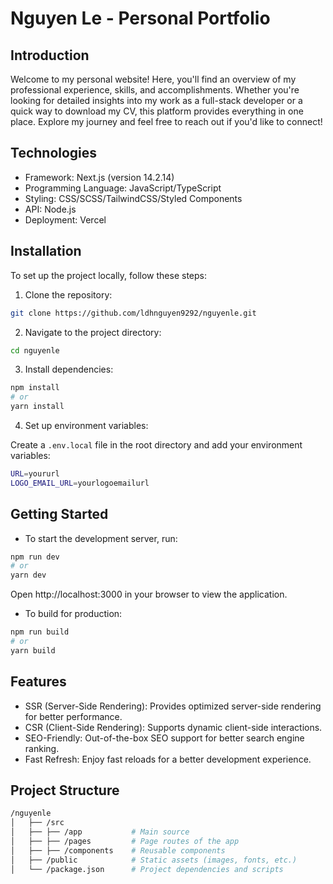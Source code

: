 # Nguyen Le - Personal Portfolio

## Introduction

Welcome to my personal website! Here, you'll find an overview of my professional experience, skills, and accomplishments. Whether you're looking for detailed insights into my work as a full-stack developer or a quick way to download my CV, this platform provides everything in one place. Explore my journey and feel free to reach out if you'd like to connect!

## Technologies

- Framework: Next.js (version 14.2.14)
- Programming Language: JavaScript/TypeScript
- Styling: CSS/SCSS/TailwindCSS/Styled Components
- API: Node.js
- Deployment: Vercel

## Installation

To set up the project locally, follow these steps:

1. Clone the repository:

```bash
git clone https://github.com/ldhnguyen9292/nguyenle.git
```

2. Navigate to the project directory:

```bash
cd nguyenle
```

3. Install dependencies:

```bash
npm install
# or
yarn install
```

4. Set up environment variables:

Create a `.env.local` file in the root directory and add your environment variables:

```bash
URL=yoururl
LOGO_EMAIL_URL=yourlogoemailurl
```

## Getting Started

- To start the development server, run:

```bash
npm run dev
# or
yarn dev
```

Open http://localhost:3000 in your browser to view the application.

- To build for production:

```bash
npm run build
# or
yarn build
```

## Features

- SSR (Server-Side Rendering): Provides optimized server-side rendering for better performance.
- CSR (Client-Side Rendering): Supports dynamic client-side interactions.
- SEO-Friendly: Out-of-the-box SEO support for better search engine ranking.
- Fast Refresh: Enjoy fast reloads for a better development experience.

## Project Structure

```bash
/nguyenle
│   ├── /src
│   ├── ├── /app           # Main source
│   ├── ├── /pages         # Page routes of the app
│   ├── ├── /components    # Reusable components
│   ├── /public            # Static assets (images, fonts, etc.)
│   └── /package.json      # Project dependencies and scripts
```
